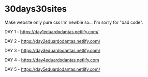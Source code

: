 # 30days30sites

Make website only pure css
I'm newbie so... I'm sorry for "bad code".

DAY 1 - https://day1eduardodantas.netlify.com/

DAY 2 - https://day2eduardodantas.netlify.com/

DAY 3 - https://day3eduardodantas.netlify.com/

DAY 4 - https://day4eduardodantas.netlify.com

DAY 5 - https://day5eduardodantas.netlify.com/
